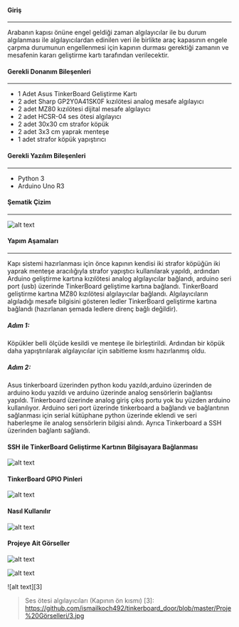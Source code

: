 #### Giriş
------------
Arabanın kapısı önüne engel geldiği zaman algılayıcılar ile bu durum algılanması ile algılayıcılardan edinilen veri ile birlikte araç kapasının engele çarpma durumunun engellenmesi için kapının durması gerektiği zamanın ve mesafenin kararı geliştirme kartı tarafından verilecektir.
#### Gerekli Donanım Bileşenleri
------------
- 1 Adet Asus TinkerBoard Geliştirme Kartı
- 2 adet Sharp GP2Y0A41SK0F kızılötesi analog mesafe algılayıcı
- 2 adet MZ80 kızılötesi dijital mesafe algılayıcı
- 2 adet HCSR-04 ses ötesi algılayıcı
- 2 adet 30x30 cm strafor köpük
- 2 adet  3x3 cm yaprak menteşe
- 1 adet strafor köpük yapıştırıcı

#### Gerekli Yazılım Bileşenleri
------------
- Python 3
- Arduino Uno R3

#### Şematik Çizim
------------

![alt text][Fritzing]

[Fritzing]: https://github.com/ismailkoch492/tinkerboard_door/blob/master/Proje%20Görselleri/Fritzing.png
#### Yapım Aşamaları
------------
Kapı sistemi hazırlanması için önce kapının kendisi iki strafor köpüğün iki yaprak menteşe aracılığıyla strafor yapıştıcı kullanılarak yapıldı, ardından Arduino geliştirme kartına  kızılötesi analog algılayıcılar bağlandı, arduino seri port (usb) üzerinde TinkerBoard geliştime kartına bağlandı. TinkerBoard geliştirme kartına MZ80 kızılötesi algılayıcılar bağlandı. Algılayıcıların algıladığı mesafe bilgisini gösteren ledler TinkerBoard geliştirme kartına bağlandı (hazırlanan şemada ledlere direnç bağlı değildir).

##### Adım 1:
Köpükler belli ölçüde kesildi ve menteşe ile birleştirildi. Ardından bir köpük daha yapıştırılarak algılayıcılar için sabitleme kısmı hazırlanmış oldu.

##### Adım 2:
Asus tinkerboard üzerinden python kodu yazıldı,arduino üzerinden de arduino kodu yazıldı ve arduino üzerinde analog sensörlerin bağlantısı yapıldı. Tinkerboard üzerinde analog giriş çıkış portu yok bu yüzden arduino kullanılıyor. Arduino seri port üzerinde tinkerboard a bağlandı ve bağlantının sağlanması için serial kütüphane python üzerinde eklendi ve seri haberleşme ile analog sensörlerin bilgisi alındı. Ayrıca Tinkerboard a SSH üzerinden bağlantı sağlandı.

#### SSH ile TinkerBoard Geliştirme Kartının Bilgisayara Bağlanması

![alt text][ssh]

[ssh]: https://github.com/ismailkoch492/tinkerboard_door/blob/master/Proje%20Görselleri/ssh.png

#### TinkerBoard GPIO Pinleri

![alt text][tinkerboardgpio]

[tinkerboardgpio]: https://github.com/ismailkoch492/tinkerboard_door/blob/master/Proje%20Görselleri/tinkerboard%20gpio.png

#### Nasıl Kullanılır

![alt text][execute]

[execute]: https://github.com/ismailkoch492/tinkerboard_door/blob/master/Proje%20Görselleri/execute.png

#### Projeye Ait Görseller

![alt text][1]

[1]: https://github.com/ismailkoch492/tinkerboard_door/blob/master/Proje%20Görselleri/1.jpg

![alt text][2]

[2]: https://github.com/ismailkoch492/tinkerboard_door/blob/master/Proje%20Görselleri/2.jpg

![alt text][3]
>Ses ötesi algılayıcıları (Kapının ön kısmı)
[3]: https://github.com/ismailkoch492/tinkerboard_door/blob/master/Proje%20Görselleri/3.jpg








